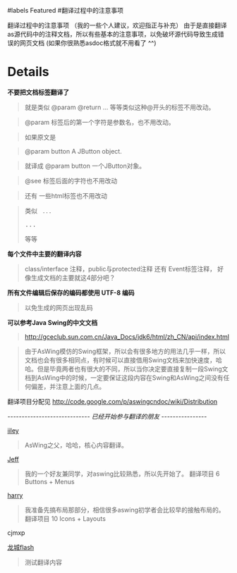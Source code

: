 ﻿#labels Featured
#翻译过程中的注意事项


翻译过程中的注意事项 （我的一些个人建议，欢迎指正与补充）
由于是直接翻译as源代码中的注释文档，所以有些基本的注意事项，以免破坏源代码导致生成错误的网页文档 (如果你很熟悉asdoc格式就不用看了 ^^)


# Details #

**不要把文档标签翻译了**
> 就是类似 @param @return ...  等等类似这种@开头的标签不用改动。

> @param 标签后的第一个字符是参数名，也不用改动。

> 如果原文是

> @param button A JButton object.

> 就译成 @param button 一个JButton对象。

> @see 标签后面的字符也不用改动

> 还有 一些html标签也不用改动

> 类似 ```
...``` <pre>...</pre>等等


**每个文件中主要的翻译内容**

> class/interface 注释，public与protected注释 还有 Event标签注释， 好像生成文档的主要就这4部分吧？


**所有文件编辑后保存的编码都使用 UTF-8 编码**

> 以免生成的网页出现乱码


**可以参考Java Swing的中文文档**

> http://gceclub.sun.com.cn/Java_Docs/jdk6/html/zh_CN/api/index.html

> 由于AsWing模仿的Swing框架，所以会有很多地方的用法几乎一样，所以文档也会有很多相同点，有时候可以直接借用Swing文档来加快速度，哈哈。但是毕竟两者也有很大的不同，所以当你决定要直接复制一段Swing文档到AsWing中的时候，一定要保证这段内容在Swing和AsWing之间没有任何偏差，并注意上面的几点。



翻译项目分配见 http://code.google.com/p/aswingcndoc/wiki/Distribution

_----------------------------- 已经开始参与翻译的朋友 ----------------_

[iiley](http://aswing.org)
> AsWing之父，哈哈，核心内容翻译。

[Jeff](http://blog.jeffxu.cn)
> 我的一个好友兼同学，对aswing比较熟悉，所以先开始了。
> 翻译项目 6 Buttons + Menus

[harry](http://harryxu.cn/blog)
> 我准备先搞布局那部分，相信很多aswing初学者会比较早的接触布局的。
> 翻译项目 10 Icons + Layouts

cjmxp

[龙城flash](http://longchengflash.bokee.com/)
> 测试翻译内容